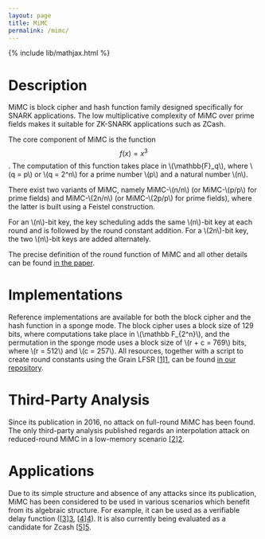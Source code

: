 ```yaml
---
layout: page
title: MiMC
permalink: /mimc/
---
```


{% include lib/mathjax.html %}

# Description
MiMC is block cipher and hash function family designed specifically for SNARK applications. The low multiplicative complexity of MiMC over prime fields makes it suitable for ZK-SNARK applications such as ZCash.

The core component of MiMC is the function $$ f(x) = x^3 $$. The computation of this function takes place in \\(\mathbb{F}_q\\), where \\(q = p\\) or \\(q = 2^n\\) for a prime number \\(p\\) and a natural number \\(n\\). 

There exist two variants of MiMC, namely MiMC-\\(n/n\\) (or MiMC-\\(p/p\\) for prime fields) and MiMC-\\(2n/n\\) (or MiMC-\\(2p/p\\) for prime fields), where the latter is built using a Feistel construction.

For an \\(n\\)-bit key, the key scheduling adds the same \\(n\\)-bit key at each round and is followed by the round constant addition. For a \\(2n\\)-bit key, the two \\(n\\)-bit keys are added alternately.

The precise definition of the round function of MiMC and all other details can be found [in the paper](https://eprint.iacr.org/2016/492).

# Implementations
Reference implementations are available for both the block cipher and the hash function in a sponge mode. The block cipher uses a block size of 129 bits, where computations take place in \\(\mathbb F_{2^n}\\), and the permutation in the sponge mode uses a block size of \\(r + c = 769\\) bits, where \\(r = 512\\) and \\(c = 257\\). All resources, together with a script to create round constants using the Grain LFSR [[1]][1], can be found [in our repository](https://extgit.iaik.tugraz.at/krypto/mimc/tree/master/code/).

# Third-Party Analysis
Since its publication in 2016, no attack on full-round MiMC has been found. The only third-party analysis published regards an interpolation attack on reduced-round MiMC in a low-memory scenario [[2]][2].

# Applications
Due to its simple structure and absence of any attacks since its publication, MiMC has been considered to be used in various scenarios which benefit from its algebraic structure. For example, it can be used as a verifiable delay function ([[3]][3], [[4]][4]). It is also currently being evaluated as a candidate for Zcash [[5]][5].


[1]: https://www.ecrypt.eu.org/stream/ciphers/grain/grain.pdf
[2]: https://eprint.iacr.org/2019/812
[3]: https://eprint.iacr.org/2018/601
[4]: https://vitalik.ca/general/2018/07/21/starks_part_3.html
[5]: https://github.com/zcash/zcash/issues/2233
